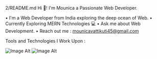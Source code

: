 2/README.md
Hi 👋! I'm Mounica a Passionate Web Developer.


• I'm a Web Developer from India exploring the deep ocean of Web.
• Currently Exploring MERN Technologies 💻
• Ask me about Web Development.
• Reach out me : mounicavattikuti45@gmail.com

Tools and Technologies I Work Upon :

![Image Alt](https://camo.githubusercontent.com/34c801e15a80d0d62f3da09bc6ca4f46a243457939381ae67f5003bdac51d432/68747470733a2f2f63646e2e6a7364656c6976722e6e65742f67682f64657669636f6e732f64657669636f6e2f69636f6e732f6a6176617363726970742f6a6176617363726970742d706c61696e2e737667?width=50&height=20)
![Image Alt](https://camo.githubusercontent.com/34b891c76d258e4b0ee593443e5cbc2506cdbb7d3cd6bc0e4beffa87a9c1611b/68747470733a2f2f63646e2e6a7364656c6976722e6e65742f67682f64657669636f6e732f64657669636f6e2f69636f6e732f72656163742f72656163742d6f726967696e616c2e737667?width=50&height=20)






